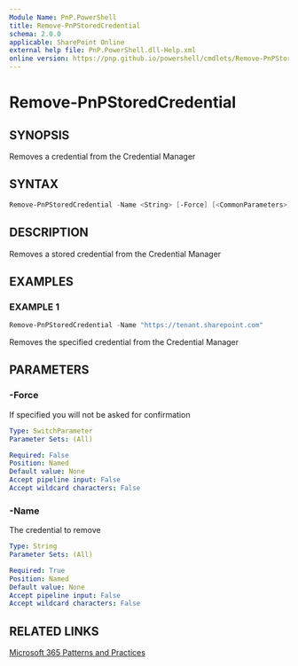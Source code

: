 ```yaml
---
Module Name: PnP.PowerShell
title: Remove-PnPStoredCredential
schema: 2.0.0
applicable: SharePoint Online
external help file: PnP.PowerShell.dll-Help.xml
online version: https://pnp.github.io/powershell/cmdlets/Remove-PnPStoredCredential.html
---
```

 
# Remove-PnPStoredCredential

## SYNOPSIS
Removes a credential from the Credential Manager

## SYNTAX

```powershell
Remove-PnPStoredCredential -Name <String> [-Force] [<CommonParameters>]
```

## DESCRIPTION
Removes a stored credential from the Credential Manager

## EXAMPLES

### EXAMPLE 1
```powershell
Remove-PnPStoredCredential -Name "https://tenant.sharepoint.com"
```

Removes the specified credential from the Credential Manager

## PARAMETERS

### -Force
If specified you will not be asked for confirmation

```yaml
Type: SwitchParameter
Parameter Sets: (All)

Required: False
Position: Named
Default value: None
Accept pipeline input: False
Accept wildcard characters: False
```

### -Name
The credential to remove

```yaml
Type: String
Parameter Sets: (All)

Required: True
Position: Named
Default value: None
Accept pipeline input: False
Accept wildcard characters: False
```

## RELATED LINKS

[Microsoft 365 Patterns and Practices](https://aka.ms/m365pnp)

